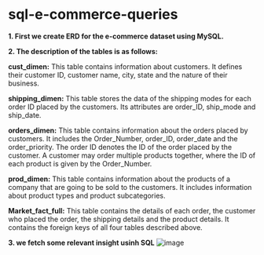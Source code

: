 # sql-e-commerce-queries
**1. First we create ERD for the e-commerce dataset using MySQL. <br>**

**2. The description of the tables is as follows:**

**cust_dimen:** This table contains information about customers. It defines their customer ID, customer name, city, state and the nature of their business.

**shipping_dimen:** This table stores the data of the shipping modes for each order ID placed by the customers. Its attributes are order_ID, ship_mode and ship_date.

**orders_dimen:** This table contains information about the orders placed by customers. It includes the Order_Number, order_ID, order_date and the order_priority. The order ID denotes the ID of the order placed by the customer. A customer may order multiple products together, where the ID of each product is given by the Order_Number. 

**prod_dimen:** This table contains information about the products of a company that are going to be sold to the customers. It includes information about product types and product subcategories. 

**Market_fact_full:** This table contains the details of each order, the customer who placed the order, the shipping details and the product details. It contains the foreign keys of all four tables described above.

**3. we fetch some relevant insight usinh SQL**
![image](https://github.com/Ritzxk/sql-e-commerce-queries/assets/79622324/35e036f4-48fe-4f44-9b54-ca062255e19d)
